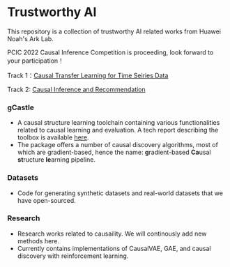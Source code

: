 # Trustworthy AI

This repository is a collection of trustworthy AI related works from Huawei Noah's Ark Lab.  

PCIC 2022 Causal Inference Competition is proceeding, look forward to your participation！

Track 1：[Causal Transfer Learning for Time Seiries Data](https://competition.huaweicloud.com/information/1000041792/introduction)

Track 2: [Causal Inference and Recommendation](https://competition.huaweicloud.com/information/1000041793/introduction)



### gCastle

- A causal structure learning toolchain containing various functionalities related to causal learning and evaluation. A tech report describing the toolbox is available [here](https://arxiv.org/abs/2111.15155).
- The package offers a number of causal discovery algorithms, most of which are gradient-based, hence the name: **g**radient-based **Ca**usal **st**ructure **le**arning pipeline.

### Datasets

- Code for generating synthetic datasets and real-world datasets that we have open-sourced.

### Research 
 
- Research works related to causaility. We will continously add new methods here.
- Currently contains implementations of CausalVAE, GAE, and causal discovery with reinforcement learning.
